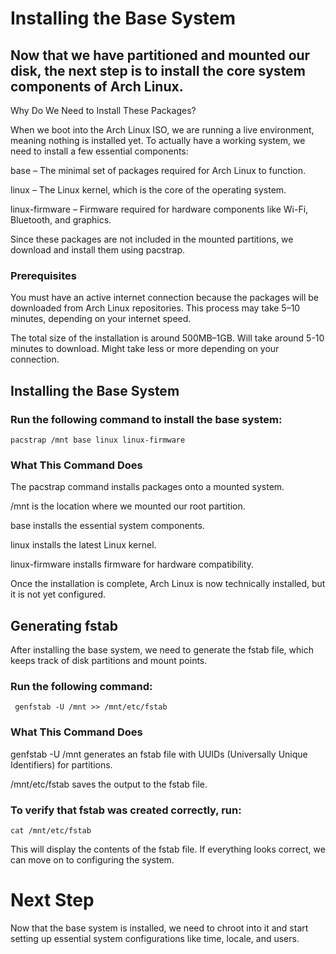 # Installing the Base System

## Now that we have partitioned and mounted our disk, the next step is to install the core system components of Arch Linux.

Why Do We Need to Install These Packages?

When we boot into the Arch Linux ISO, we are running a live environment, meaning nothing is installed yet. To actually have a working system, we need to install a few essential components:

base – The minimal set of packages required for Arch Linux to function.

linux – The Linux kernel, which is the core of the operating system.

linux-firmware – Firmware required for hardware components like Wi-Fi, Bluetooth, and graphics.

Since these packages are not included in the mounted partitions, we download and install them using pacstrap.

### Prerequisites

You must have an active internet connection because the packages will be downloaded from Arch Linux repositories.
This process may take 5–10 minutes, depending on your internet speed.

The total size of the installation is around 500MB–1GB. Will take around 5-10 minutes to download. Might take less or more depending on your connection.

## Installing the Base System

### Run the following command to install the base system:
```console
pacstrap /mnt base linux linux-firmware
```

### What This Command Does
The pacstrap command installs packages onto a mounted system.

/mnt is the location where we mounted our root partition.

base installs the essential system components.

linux installs the latest Linux kernel.

linux-firmware installs firmware for hardware compatibility.

Once the installation is complete, Arch Linux is now technically installed, but it is not yet configured.

## Generating fstab

After installing the base system, we need to generate the fstab file, which keeps track of disk partitions and mount points.
### Run the following command:
```console
 genfstab -U /mnt >> /mnt/etc/fstab
``` 
### What This Command Does

genfstab -U /mnt generates an fstab file with UUIDs (Universally Unique Identifiers) for partitions.

/mnt/etc/fstab saves the output to the fstab file.

### To verify that fstab was created correctly, run:

```console
cat /mnt/etc/fstab
```

This will display the contents of the fstab file. If everything looks correct, we can move on to configuring the system.

# Next Step

Now that the base system is installed, we need to chroot into it and start setting up essential system configurations like time, locale, and users.
